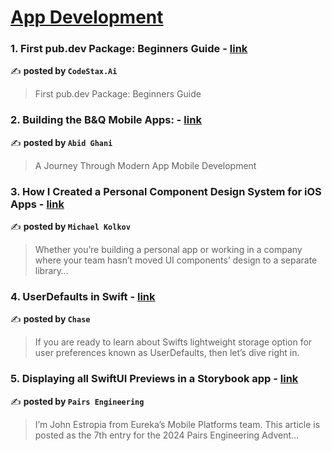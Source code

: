 
<h1><a href=https://medium.com/tag/mobile-app-development/recommended target="_blank" rel="noopener noreferrer">App Development</a></h1>
<h3>1. First pub.dev Package: Beginners Guide - <a href="https://medium.com/@codestax/first-pub-dev-package-beginners-guide-c53748dd59fa" target="_blank" rel="noopener noreferrer">link</a></h3>

✍️ **posted by `CodeStax.Ai`**

<blockquote>First pub.dev Package: Beginners Guide</blockquote>

<h3>2. Building the B&Q Mobile Apps: - <a href="https://medium.com/@abid.ghani/building-the-b-q-mobile-apps-ce69ab593797" target="_blank" rel="noopener noreferrer">link</a></h3>

✍️ **posted by `Abid Ghani`**

<blockquote>A Journey Through Modern App Mobile Development</blockquote>

<h3>3. How I Created a Personal Component Design System for iOS Apps - <a href="https://medium.com/@mireabot/how-i-created-a-personal-component-design-system-for-ios-apps-d3f9be6f426c" target="_blank" rel="noopener noreferrer">link</a></h3>

✍️ **posted by `Michael Kolkov`**

<blockquote>Whether you’re building a personal app or working in a company where your team hasn’t moved UI components’ design to a separate library…</blockquote>

<h3>4. UserDefaults in Swift - <a href="https://medium.com/@jpmtech/userdefaults-in-swift-31384fa8aef7" target="_blank" rel="noopener noreferrer">link</a></h3>

✍️ **posted by `Chase`**

<blockquote>If you are ready to learn about Swifts lightweight storage option for user preferences known as UserDefaults, then let’s dive right in.</blockquote>

<h3>5. Displaying all SwiftUI Previews in a Storybook app - <a href="https://medium.com/eureka-engineering/displaying-all-swiftui-previews-in-a-storybook-app-1dd8e925d777" target="_blank" rel="noopener noreferrer">link</a></h3>

✍️ **posted by `Pairs Engineering`**

<blockquote>I’m John Estropia from Eureka’s Mobile Platforms team. This article is posted as the 7th entry for the 2024 Pairs Engineering Advent…</blockquote>

